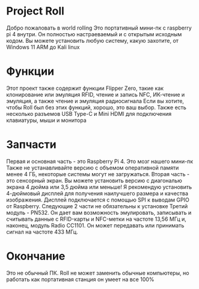 

# Project Roll
Добро пожаловать в world rolling 
Это портативный мини-пк с raspberry pi 4 внутри. Он полностью настраеваемый и с открытым исходным кодом.
Вы можете установить любую систему, какую захотите, от Windows 11 ARM до Kali linux

# Функции
Этот проект также содержит функции Flipper Zero, такие как клонирование или эмуляция RFID, чтение и запись NFC, ИК-чтение и эмуляция, а также чтение и эмуляция радиосигнала
Если вы хотите, чтобы Roll был без этих функций, хорошо, это ваш выбор. Также есть несколько разъемов USB Type-C и Mini HDMI для подключения клавиатуры, мыши и монитора

# Запчасти
Первая и основная часть - это Raspberry Pi 4. Это мозг нашего мини-пк Также не устанавливайте версию с объемом оперативной памяти менее 4 ГБ, некоторые системы могут не загружаться.
Вторая часть - это сенсорный экран. Вы можете установить версию с диагональю экрана 4 дюйма или 3,5 дюйма или меньше! Я рекомендую установить 4-дюймовый дисплей для получения наилучшего размера и качества изображения. Дисплей подключается с помощью SPI к выводам GPIO от Raspberry.
Следующие 2 части не обязательны к установке
Третий модуль - PN532. Он дает вам возможность эмулировать, записывать и считывать данные с RFID-карты и NFC-метки на частоте 13,56 МГц
и, наконец, модуль Radio CC1101. Он может передавать или принимать сигнал на частоте 433 МГц.

# Окончание
Это не обычный ПК. Roll не может заменить обычные компьютеры, но работать как портативная станция он умеет на все 100%
